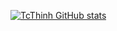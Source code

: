 [![TcThinh GitHub stats](https://github-readme-stats.vercel.app/api?username=TcThinh)](https://github.com/TcThinh/github-readme-stats)
